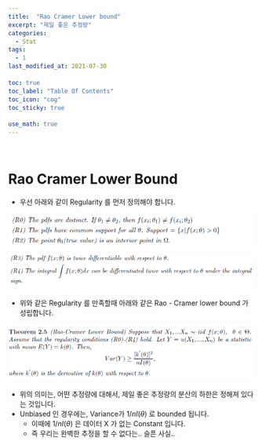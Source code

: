 ```yaml
---
title:  "Rao Cramer Lower bound"
excerpt: "제일 좋은 추정량"
categories:
  - Stat
tags:
  - 1
last_modified_at: 2021-07-30

toc: true
toc_label: "Table Of Contents"
toc_icon: "cog"
toc_sticky: true

use_math: true
---
```


<br>

# Rao Cramer Lower Bound

- 우선 아래와 같이 Regularity 를 먼저 정의해야 합니다.

![png](/assets/images/Stat/23_1.png)

![png](/assets/images/Stat/23_2.png)

- 위와 같은 Regularity 를 만족할때 아래와 같은 Rao - Cramer lower bound 가 성립합니다.

![png](/assets/images/Stat/23_3.png)

- 위의 의미는, 어떤 추정량에 대해서, 제일 좋은 추정량의 분산의 하한은 정해져 있다는 것입니다.
- Unbiased 인 경우에는, Variance가 $1/nI(\theta)$ 로 bounded 됩니다.
  - 이때에   $1/nI(\theta)$ 은 데이터 X 가 없는 Constant 입니다.
  - 즉 우리는 완벽한 추정을 할 수 없다는.. 슬픈 사실.. 

